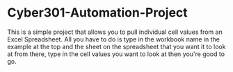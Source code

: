 # Cyber301-Automation-Project

This is a simple project that allows you to pull individual cell values from an Excel Spreadsheet. 
All you have to do is type in the workbook name in the example at the top and the sheet on the spreadsheet that you want it to look at from there, type in the cell values you want to look at then you're good to go. 
